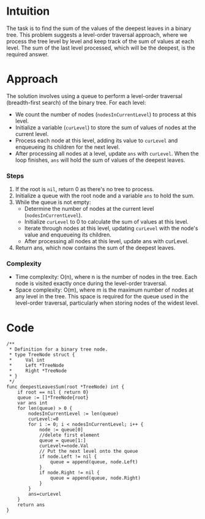 # Intuition
The task is to find the sum of the values of the deepest leaves in a binary tree. This problem suggests a level-order traversal approach, where we process the tree level by level and keep track of the sum of values at each level. The sum of the last level processed, which will be the deepest, is the required answer.

# Approach
The solution involves using a queue to perform a level-order traversal (breadth-first search) of the binary tree. For each level:
- We count the number of nodes (`nodesInCurrentLevel`) to process at this level.
- Initialize a variable (`curLevel`) to store the sum of values of nodes at the current level.
- Process each node at this level, adding its value to `curLevel` and enqueueing its children for the next level.
- After processing all nodes at a level, update `ans` with `curLevel`. When the loop finishes, `ans` will hold the sum of values of the deepest leaves.

### Steps
1. If the root is `nil`, return 0 as there's no tree to process.
2. Initialize a queue with the root node and a variable `ans` to hold the sum.
3. While the queue is not empty:
    - Determine the number of nodes at the current level (`nodesInCurrentLevel`).
    - Initialize `curLevel` to 0 to calculate the sum of values at this level.
    - Iterate through nodes at this level, updating `curLevel` with the node's value and enqueueing its children.
    - After processing all nodes at this level, update ans with curLevel.
4. Return ans, which now contains the sum of the deepest leaves.

### Complexity
- Time complexity: O(n), where n is the number of nodes in the tree. Each node is visited exactly once during the level-order traversal.
- Space complexity: O(m), where m is the maximum number of nodes at any level in the tree. This space is required for the queue used in the level-order traversal, particularly when storing nodes of the widest level.

# Code
```
/**
 * Definition for a binary tree node.
 * type TreeNode struct {
 *     Val int
 *     Left *TreeNode
 *     Right *TreeNode
 * }
 */
func deepestLeavesSum(root *TreeNode) int {
	if root == nil { return 0} 
	queue := []*TreeNode{root} 
    var ans int
	for len(queue) > 0 { 
		nodesInCurrentLevel := len(queue) 
        curLevel:=0
		for i := 0; i < nodesInCurrentLevel; i++ { 
			node := queue[0] 
			//delete first element
			queue = queue[1:] 
            curLevel+=node.Val
			// Put the next level onto the queue 
			if node.Left != nil { 
				queue = append(queue, node.Left) 
			} 
			if node.Right != nil { 
				queue = append(queue, node.Right) 
			} 
		}
        ans=curLevel
	}
    return ans
}
```